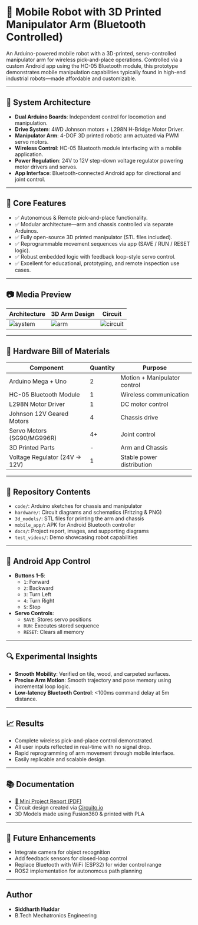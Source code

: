 # 🤖 Mobile Robot with 3D Printed Manipulator Arm (Bluetooth Controlled)

An Arduino-powered mobile robot with a 3D-printed, servo-controlled manipulator arm for wireless pick-and-place operations. Controlled via a custom Android app using the HC-05 Bluetooth module, this prototype demonstrates mobile manipulation capabilities typically found in high-end industrial robots—made affordable and customizable.

---

## 🔧 System Architecture

- **Dual Arduino Boards**: Independent control for locomotion and manipulation.
- **Drive System**: 4WD Johnson motors + L298N H-Bridge Motor Driver.
- **Manipulator Arm**: 4-DOF 3D printed robotic arm actuated via PWM servo motors.
- **Wireless Control**: HC-05 Bluetooth module interfacing with a mobile application.
- **Power Regulation**: 24V to 12V step-down voltage regulator powering motor drivers and servos.
- **App Interface**: Bluetooth-connected Android app for directional and joint control.

---

## 🧠 Core Features

- ✅ Autonomous & Remote pick-and-place functionality.
- ✅ Modular architecture—arm and chassis controlled via separate Arduinos.
- ✅ Fully open-source 3D printed manipulator (STL files included).
- ✅ Reprogrammable movement sequences via app (SAVE / RUN / RESET logic).
- ✅ Robust embedded logic with feedback loop-style servo control.
- ✅ Excellent for educational, prototyping, and remote inspection use cases.

---

## 📷 Media Preview

| Architecture | 3D Arm Design | Circuit |
|--------------|---------------|---------|
| ![system](docs/images/system_architecture.png) | ![arm](docs/images/robot_arm_3dprint.jpg) | ![circuit](docs/images/circuit_diagram.jpg) |

---

## 🔌 Hardware Bill of Materials

| Component | Quantity | Purpose |
|----------|----------|---------|
| Arduino Mega + Uno | 2 | Motion + Manipulator control |
| HC-05 Bluetooth Module | 1 | Wireless communication |
| L298N Motor Driver | 1 | DC motor control |
| Johnson 12V Geared Motors | 4 | Chassis drive |
| Servo Motors (SG90/MG996R) | 4+ | Joint control |
| 3D Printed Parts | - | Arm and Chassis |
| Voltage Regulator (24V → 12V) | 1 | Stable power distribution |

---

## 📂 Repository Contents

- `code/`: Arduino sketches for chassis and manipulator
- `hardware/`: Circuit diagrams and schematics (Fritzing & PNG)
- `3d_models/`: STL files for printing the arm and chassis
- `mobile_app/`: APK for Android Bluetooth controller
- `docs/`: Project report, images, and supporting diagrams
- `test_videos/`: Demo showcasing robot capabilities

---

## 📱 Android App Control

- **Buttons 1–5**:
  - `1`: Forward
  - `2`: Backward
  - `3`: Turn Left
  - `4`: Turn Right
  - `5`: Stop
- **Servo Controls**:
  - `SAVE`: Stores servo positions
  - `RUN`: Executes stored sequence
  - `RESET`: Clears all memory

---

## 🔍 Experimental Insights

- **Smooth Mobility**: Verified on tile, wood, and carpeted surfaces.
- **Precise Arm Motion**: Smooth trajectory and pose memory using incremental loop logic.
- **Low-latency Bluetooth Control**: <100ms command delay at 5m distance.

---

## 📈 Results

- Complete wireless pick-and-place control demonstrated.
- All user inputs reflected in real-time with no signal drop.
- Rapid reprogramming of arm movement through mobile interface.
- Easily replicable and scalable design.

---

## 📚 Documentation

- [📄 Mini Project Report (PDF)](./docs/Mini_Project_Report.pdf)
- Circuit design created via [Circuito.io](https://www.circuito.io)
- 3D Models made using Fusion360 & printed with PLA

---

## 🧠 Future Enhancements

- Integrate camera for object recognition
- Add feedback sensors for closed-loop control
- Replace Bluetooth with WiFi (ESP32) for wider control range
- ROS2 implementation for autonomous path planning

---

## Author
- **Siddharth Huddar**
- B.Tech Mechatronics Engineering 
